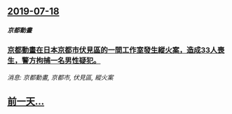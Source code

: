## [2019-07-18](/news/2019/07/18/index.md)

##### 京都動畫
### [京都動畫在日本京都市伏見區的一間工作室發生縱火案，造成33人喪生，警方拘捕一名男性疑犯。 ](/news/2019/07/18/京都動畫在日本京都市伏見區的一間工作室發生縱火案-造成33人喪生-警方拘捕一名男性疑犯.md)
_消息: 京都動畫, 京都市, 伏見區, 縱火案_

## [前一天...](/news/2019/07/15/index.md)

